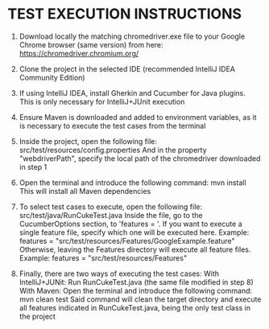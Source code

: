 # TEST EXECUTION INSTRUCTIONS

1. Download locally the matching chromedriver.exe file to your Google Chrome browser (same version) from here:
   https://chromedriver.chromium.org/

2. Clone the project in the selected IDE (recommended IntelliJ IDEA Community Edition)

3. If using IntelliJ IDEA, install Gherkin and Cucumber for Java plugins. This is only necessary for IntelliJ+JUnit
   execution

4. Ensure Maven is downloaded and added to environment variables, as it is necessary to execute the test cases from the
   terminal

5. Inside the project, open the following file:
   src/test/resources/config.properties
   And in the property "webdriverPath", specify the local path of the chromedriver downloaded in step 1

6. Open the terminal and introduce the following command:
   mvn install
   This will install all Maven dependencies

7. To select test cases to execute, open the following file:
   src/test/java/RunCukeTest.java
   Inside the file, go to the CucumberOptions section, to 'features = '.
   If you want to execute a single feature file, specify which one will be executed here.
   Example:
   features = "src/test/resources/Features/GoogleExample.feature"
   Otherwise, leaving the Features directory will execute all feature files.
   Example:
   features = "src/test/resources/Features"

8. Finally, there are two ways of executing the test cases:
   With IntelliJ+JUNit:
   Run RunCukeTest.java (the same file modified in step 8)
   With Maven:
   Open the terminal and introduce the following command:
   mvn clean test
   Said command will clean the target directory and execute all features indicated in RunCukeTest.java, being the only
   test class in the project
